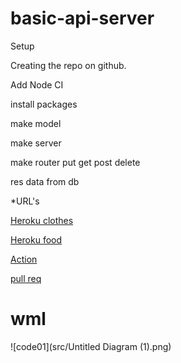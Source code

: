 # basic-api-server
Setup

Creating the repo on github.

Add Node CI

install packages

make model 

make server

make router put get post delete

res data from db

*URL's

[Heroku clothes](https://ayoub-basic-api-server.herokuapp.com/clothes)

[Heroku food](https://ayoub-basic-api-server.herokuapp.com/food)

[Action](https://github.com/ayoubkandah/basic-api-server/actions)

[pull req](https://github.com/ayoubkandah/basic-api-server/pulls?q=is%3Apr+is%3Aclosed)

# wml

![code01](src/Untitled Diagram (1).png)
